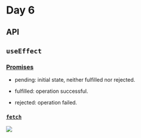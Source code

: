 # Day 6



## API

##  `useEffect`



### [Promises](https://developer.mozilla.org/en-US/docs/Web/JavaScript/Reference/Global_Objects/Promise)


- pending: initial state, neither fulfilled nor rejected.
<!-- .element: class="fragment" data-fragment-index="1" -->
- fulfilled: operation  successful.
<!-- .element: class="fragment" data-fragment-index="2" -->
- rejected: operation failed.
<!-- .element: class="fragment" data-fragment-index="3" -->




### [`fetch`]()


![](../../reveal/images/gretchen-mean-girls.gif)


